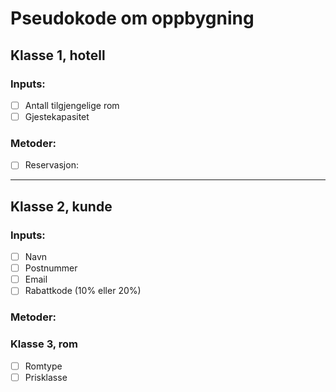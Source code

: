 # Pseudokode om oppbygning

## Klasse 1, hotell
### Inputs:
- [ ] Antall tilgjengelige rom
- [ ] Gjestekapasitet

### Metoder:
- [ ] Reservasjon:


---

## Klasse 2, kunde
### Inputs:
- [ ] Navn
- [ ] Postnummer
- [ ] Email
- [ ] Rabattkode (10% eller 20%)

### Metoder:

### Klasse 3, rom
- [ ] Romtype
- [ ] Prisklasse